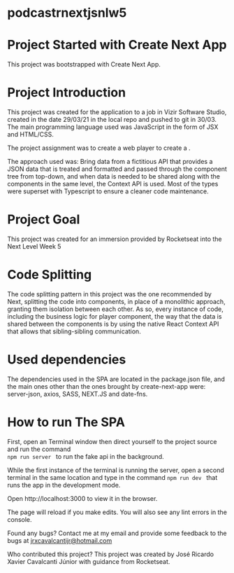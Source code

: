 # podcastrnextjsnlw5

# Project Started with Create Next App
This project was bootstrapped with Create Next App.

# Project Introduction
This project was created for the application to a job in Vizir Software Studio, created in the date 29/03/21 in the local repo and pushed to git in 30/03. The main programming language used was JavaScript in the form of JSX and HTML/CSS.

The project assignment was to create a web player to create a .

The approach used was: Bring data from a fictitious API that provides a JSON data that is treated and formatted and passed through the component tree from top-down, and when data is needed to be shared along with the components in the same level, the Context API is used. Most of the types were superset with Typescript to ensure a cleaner code maintenance.


# Project Goal
This project was created for an immersion provided by Rocketseat into the Next Level Week 5

# Code Splitting
The code splitting pattern in this project was the one recommended by Next, splitting the code into components, in place of a monolithic approach, granting them isolation between each other. As so, every instance of code, including the business logic for player component, the way that the data is shared between the components is by using the native React Context API that allows that sibling-sibling communication.

# Used dependencies
The dependencies used in the SPA are located in the package.json file, and the main ones other than the ones brought by create-next-app were: server-json, axios, SASS, NEXT.JS and date-fns.

# How to run The SPA

First, open an Terminal window then direct yourself to the project source and run the command  
```npm run server ``` 
to run the fake api in the background.

While the first instance of the terminal is running the server, open a second terminal in the same location and type in the command
```npm run dev ```
that runs the app in the development mode.

Open http://localhost:3000 to view it in the browser.

The page will reload if you make edits.
You will also see any lint errors in the console.

Found any bugs?
Contact me at my email and provide some feedback to the bugs at jrxcavalcantijr@hotmail.com

Who contributed this project?
This project was created by José Ricardo Xavier Cavalcanti Júnior with guidance from Rocketseat.
